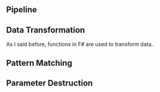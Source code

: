 ## Pipeline

## Data Transformation

As I said before, functions in F# are used to transform data..

## Pattern Matching

## Parameter Destruction
